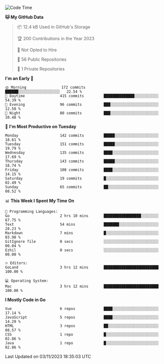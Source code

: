 <!--START_SECTION:waka-->
![Code Time](http://img.shields.io/badge/Code%20Time-912%20hrs%2015%20mins-blue)

**🐱 My GitHub Data** 

> 📦 12.4 kB Used in GitHub's Storage 
 > 
> 🏆 200 Contributions in the Year 2023
 > 
> 🚫 Not Opted to Hire
 > 
> 📜 56 Public Repositories 
 > 
> 🔑 1 Private Repositories 
 > 
**I'm an Early 🐤** 

```text
🌞 Morning                172 commits         ██████░░░░░░░░░░░░░░░░░░░   22.54 % 
🌆 Daytime                415 commits         ██████████████░░░░░░░░░░░   54.39 % 
🌃 Evening                96 commits          ███░░░░░░░░░░░░░░░░░░░░░░   12.58 % 
🌙 Night                  80 commits          ███░░░░░░░░░░░░░░░░░░░░░░   10.48 % 
```
📅 **I'm Most Productive on Tuesday** 

```text
Monday                   142 commits         █████░░░░░░░░░░░░░░░░░░░░   18.61 % 
Tuesday                  151 commits         █████░░░░░░░░░░░░░░░░░░░░   19.79 % 
Wednesday                135 commits         ████░░░░░░░░░░░░░░░░░░░░░   17.69 % 
Thursday                 143 commits         █████░░░░░░░░░░░░░░░░░░░░   18.74 % 
Friday                   108 commits         ████░░░░░░░░░░░░░░░░░░░░░   14.15 % 
Saturday                 19 commits          █░░░░░░░░░░░░░░░░░░░░░░░░   02.49 % 
Sunday                   65 commits          ██░░░░░░░░░░░░░░░░░░░░░░░   08.52 % 
```


📊 **This Week I Spent My Time On** 

```text
💬 Programming Languages: 
Go                       2 hrs 10 mins       █████████████████░░░░░░░░   67.75 % 
Text                     54 mins             ███████░░░░░░░░░░░░░░░░░░   28.23 % 
Markdown                 7 mins              █░░░░░░░░░░░░░░░░░░░░░░░░   03.98 % 
GitIgnore file           0 secs              ░░░░░░░░░░░░░░░░░░░░░░░░░   00.04 % 
Ezhil                    0 secs              ░░░░░░░░░░░░░░░░░░░░░░░░░   00.00 % 

🔥 Editors: 
GoLand                   3 hrs 12 mins       █████████████████████████   100.00 % 

💻 Operating System: 
Mac                      3 hrs 12 mins       █████████████████████████   100.00 % 
```

**I Mostly Code in Go** 

```text
Vue                      6 repos             ████░░░░░░░░░░░░░░░░░░░░░   17.14 % 
JavaScript               5 repos             ████░░░░░░░░░░░░░░░░░░░░░   14.29 % 
HTML                     3 repos             ██░░░░░░░░░░░░░░░░░░░░░░░   08.57 % 
CSS                      1 repo              █░░░░░░░░░░░░░░░░░░░░░░░░   02.86 % 
Java                     1 repo              █░░░░░░░░░░░░░░░░░░░░░░░░   02.86 % 
```




 Last Updated on 03/11/2023 18:35:03 UTC
<!--END_SECTION:waka-->
